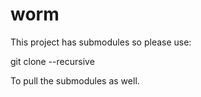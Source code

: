 # worm

This project has submodules so please use:

git clone --recursive 

To pull the submodules as well.
